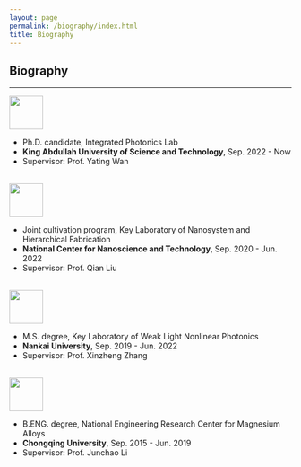 ```yaml
---
layout: page
permalink: /biography/index.html
title: Biography
---
```


## Biography

---
<img src="https://albert-canite.github.io/images/KAUST.png" class="floatpic_l" width="60" height="60">

* Ph.D. candidate, Integrated Photonics Lab
* **King Abdullah University of Science and Technology**, Sep. 2022 - Now
* Supervisor: Prof. Yating Wan
  
<br>

<img src="https://albert-canite.github.io/images/cas.png" class="floatpic_l" width="60" height="60">

* Joint cultivation program, Key Laboratory of Nanosystem and Hierarchical Fabrication
* **National Center for Nanoscience and Technology**, Sep. 2020 - Jun. 2022
* Supervisor: Prof. Qian Liu

<br>

<img src="https://albert-canite.github.io/images/nankai.png" class="floatpic_l" width="60" height="60">

* M.S. degree, Key Laboratory of Weak Light Nonlinear Photonics
* **Nankai University**, Sep. 2019 - Jun. 2022
* Supervisor: Prof. Xinzheng Zhang

<br>

<img src="https://albert-canite.github.io/images/chongqing.png" class="floatpic_l" width="60" height="60">

* B.ENG. degree, National Engineering Research Center for Magnesium Alloys
* **Chongqing University**, Sep. 2015 - Jun. 2019
* Supervisor: Prof. Junchao Li

<br>
